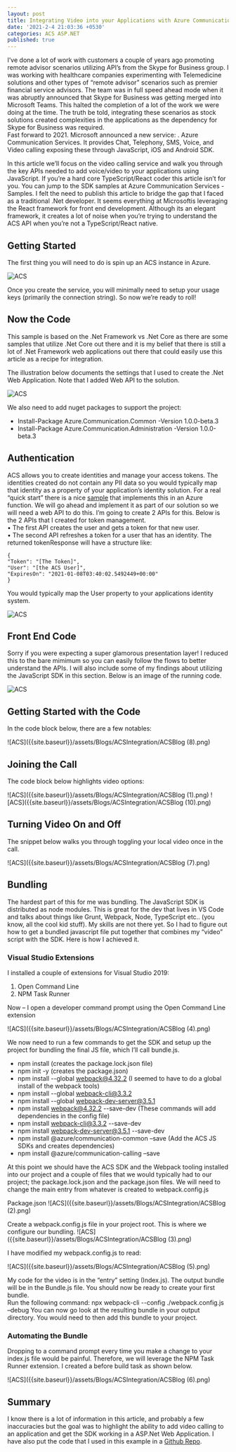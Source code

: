 ```yaml
---
layout: post
title: Integrating Video into your Applications with Azure Communication Services
date: '2021-2-4 21:03:36 +0530'
categories: ACS ASP.NET
published: true
---
```

I’ve done a lot of work with customers a couple of years ago promoting remote advisor scenarios utilizing API’s from the Skype for Business group.  I was working with healthcare companies experimenting with Telemedicine solutions and other types of “remote advisor” scenarios such as premier financial service advisors.  The team was in full speed ahead mode when it was abruptly announced that Skype for Business was getting merged into Microsoft Teams.  This halted the completion of a lot of the work we were doing at the time.  The truth be told, integrating these scenarios as stock solutions created complexities in the applications as the dependency for Skype for Business was required.  
Fast forward to 2021.  Microsoft announced a new service: .  Azure Communication Services. It provides Chat, Telephony, SMS, Voice, and Video calling  exposing these through JavaScript, iOS and Android SDK.  

In this article we’ll focus on the video calling service and walk you through the key APIs needed to add voice/video to your applications using JavaScript.  If you’re a hard core TypeScript/React coder this article isn’t for you. You can jump to the SDK samples at Azure Communication Services - Samples.   I felt the need to publish this article to bridge the gap that I faced as a traditional .Net developer.  It seems everything at Microsoftis leveraging the React framework for front end development.  Although its an elegant framework, it creates a lot of noise when you’re trying to understand the ACS API when you’re not a TypeScript/React native.
## Getting Started
The first thing you will need to do is spin up an ACS instance in Azure.

![ACS]({{site.baseurl}}/assets/Blogs/ACSIntegration/WINWORD_jfneGFB6zs.png)

Once you create the service, you will minimally need to setup your usage keys (primarily the connection string).  So now we’re ready to roll!

## Now the Code
This sample is based on the .Net Framework vs .Net Core as there are some samples that utilize .Net Core out there and it is my belief that there is still a lot of .Net Framework web applications out there that could easily use this article as a recipe for integration.

The illustration below documents the settings that I used to create the .Net Web Application.  Note that I added Web API to the solution.  


![ACS]({{site.baseurl}}/assets/Blogs/ACSIntegration/CreateApp.png)

We also need to add nuget packages to support the project:
- Install-Package Azure.Communication.Common -Version 1.0.0-beta.3
- Install-Package Azure.Communication.Administration -Version 1.0.0-beta.3

## Authentication
ACS allows you to create identities and manage your access tokens.  The identities created do not contain any PII data so you would typically map that identity as a property of your application’s identity solution.  For a real “quick start” there is a nice [sample](https://docs.microsoft.com/en-us/azure/communication-services/tutorials/trusted-service-tutorial) that implements this in an Azure function.  We will go ahead and implement it as part of our solution so we will need a web API to do this. 
I’m going to create 2 APIs for this.  Below is the 2 APIs that I created for token management.  
•	The first API creates the user and gets a token for that new user.  
•	The second API refreshes a token for a user that has an identity.
The returned tokenResponse will have a structure like:


    {
    "Token": "[The Token]",
    "User": "[the ACS User]",
    "ExpiresOn": "2021-01-08T03:40:02.5492449+00:00"
    }

You would typically map the User property to your applications identity system.

![ACS]({{site.baseurl}}/assets/Blogs/ACSIntegration/Auth.png)


## Front End Code
Sorry if you were expecting a super glamorous presentation layer!  I reduced this to the bare mimimum so you can easily follow the flows to better understand the APIs.  I will also include some of my findings about utilizing the JavaScript SDK in this section.  Below is an image of the running code.

![ACS]({{site.baseurl}}/assets/Blogs/ACSIntegration/AppView.png)

## Getting Started with the Code
In the code block below, there are a few notables:

![ACS]({{site.baseurl}}/assets/Blogs/ACSIntegration/ACSBlog (8).png)

## Joining the Call
The code block below highlights video options:

![ACS]({{site.baseurl}}/assets/Blogs/ACSIntegration/ACSBlog (1).png)
![ACS]({{site.baseurl}}/assets/Blogs/ACSIntegration/ACSBlog (10).png)

## Turning Video On and Off
The snippet below walks you through toggling your local video once in the call.

![ACS]({{site.baseurl}}/assets/Blogs/ACSIntegration/ACSBlog (7).png)

## Bundling
The hardest part of this for me was bundling.  The JavaScript SDK is distributed as node modules.  This is great for the dev that lives in VS Code and talks about things like Grunt, Webpack, Node, TypeScript etc.. (you know, all the cool kid stuff).  My skills are not there yet.  So I had to figure out how to get a bundled javascript file put together that combines my “video” script with the SDK.  Here is how I achieved it. 

### Visual Studio Extensions
I installed a couple of extensions for Visual Studio 2019:
1.	Open Command Line
2.	NPM Task Runner

Now – I open a developer command prompt using the Open Command Line extension

![ACS]({{site.baseurl}}/assets/Blogs/ACSIntegration/ACSBlog (4).png)

We now need to run a few commands to get the SDK and setup up the project for bundling the final JS file, which I’ll call bundle.js.
- npm install (creates the package.lock.json file) 
- npm init -y (creates the package.json)
- npm install --global webpack@4.32.2  (I seemed to have to do a global install of the webpack tools)
- npm install --global webpack-cli@3.3.2 
- npm install --global webpack-dev-server@3.5.1
- npm install webpack@4.32.2 --save-dev (These commands will add dependencies in the config file)
- npm install webpack-cli@3.3.2 --save-dev
- npm install webpack-dev-server@3.5.1 --save-dev
- npm install @azure/communication-common –save (Add the ACS JS SDKs and creates dependencies)
- npm install @azure/communication-calling –save

At this point we should have the ACS SDK and the Webpack tooling installed into our project and a couple of files that we would typically had to our project; the package.lock.json and the package.json files.  We will need to change the main entry from whatever is created to webpack.config.js

Package.json
![ACS]({{site.baseurl}}/assets/Blogs/ACSIntegration/ACSBlog (2).png)

Create a webpack.config.js file in your project root.  This is where we configure our bundling.
![ACS]({{site.baseurl}}/assets/Blogs/ACSIntegration/ACSBlog (3).png)

I have modified my webpack.config.js to read:  

![ACS]({{site.baseurl}}/assets/Blogs/ACSIntegration/ACSBlog (5).png)

My code for the video is in the “entry” setting (Index.js).  The output bundle will be in the Bundle.js file.  You should now be ready to create your first bundle.  
Run the following command:  npx webpack-cli --config ./webpack.config.js –debug
You can now go look at the resulting bundle in your output directory.  You would need to then add this bundle to your project.  

### Automating the Bundle
Dropping to a command prompt every time you make a change to your index.js file would be painful.  Therefore, we will leverage the NPM Task Runner extension.  I created a before build task as shown below.

![ACS]({{site.baseurl}}/assets/Blogs/ACSIntegration/ACSBlog (6).png)

## Summary
I know there is a lot of information in this article, and probably a few inaccuracies but the goal was to highlight the ability to add video calling to an application and get the SDK working in a ASP.Net Web Application.  I have also put the code that I used in this example in a [Github Repo](https://github.com/devwheel/RemoteAdvisor "Code Sample").
